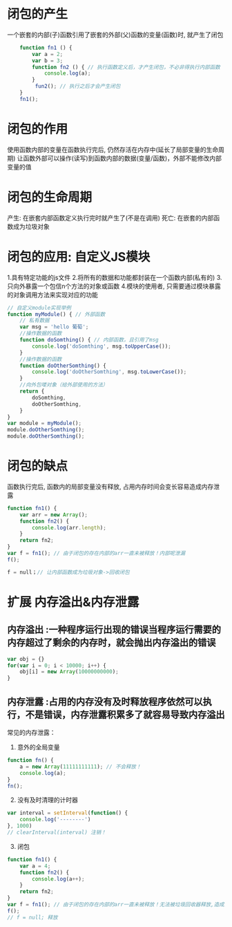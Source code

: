 # 闭包的产生
一个嵌套的内部(子)函数引用了嵌套的外部(父)函数的变量(函数)时, 就产生了闭包
```javascript
    function fn1 () {
        var a = 2;
        var b = 3;
        function fn2 () { // 执行函数定义后，才产生闭包，不必非得执行内部函数
            console.log(a);
        }
         fun2(); // 执行之后才会产生闭包
    }
    fn1();
```

# 闭包的作用
使用函数内部的变量在函数执行完后, 仍然存活在内存中(延长了局部变量的生命周期)
让函数外部可以操作(读写)到函数内部的数据(变量/函数)，外部不能修改内部变量的值

# 闭包的生命周期
产生: 在嵌套内部函数定义执行完时就产生了(不是在调用)
死亡: 在嵌套的内部函数成为垃圾对象
<script type="text/javascript">
function fun1() {
  //问题2: 此时闭包产生了吗? 产生了，函数提升，内部函数已经创建！
  var a = 3;
  function fun2() {
    a++;
    console.log(a);
  }
  return fun2;
}
//问题1: 此时闭包产生了吗?   产生了
var f = fun1();
//问题3: 此时闭包释放了吗?  // 没有
f();
//问题4: 此时闭包释放回收了吗?   // 没有
//问题5: 如何让闭包释放回收呢?  
// f = null; 包含闭包的函数对象成为了垃圾对象
</script>


# 闭包的应用: 自定义JS模块
1.具有特定功能的js文件 
2.将所有的数据和功能都封装在一个函数内部(私有的)
3.只向外暴露一个包信n个方法的对象或函数
4.模块的使用者, 只需要通过模块暴露的对象调用方法来实现对应的功能
```javascript
// 自定义module实现举例
function myModule() { // 外部函数
    // 私有数据
    var msg = 'hello 葡萄';
    //操作数据的函数
    function doSomthing() { // 内部函数，且引用了msg
        console.log('doSomthing', msg.toUpperCase());
    }
    //操作数据的函数
    function doOtherSomthing() {
        console.log('doOtherSomthing', msg.toLowerCase());
    }
    //向外包喽对象（给外部使用的方法）
    return {
        doSomthing,
        doOtherSomthing,
    }
}
var module = myModule();
module.doOtherSomthing();
module.doOtherSomthing();
```

# 闭包的缺点
函数执行完后, 函数内的局部变量没有释放, 占用内存时间会变长容易造成内存泄露
```javascript
function fn1() {
    var arr = new Array();
    function fn2() {
        console.log(arr.length);
    }
    return fn2;
}
var f = fn1(); // 由于闭包的存在内部的arr一直未被释放！内部呢泄漏
f();

f = null；// 让内部函数成为垃圾对象->回收闭包
```

# 扩展 内存溢出&内存泄露
## 内存溢出 :一种程序运行出现的错误当程序运行需要的内存超过了剩余的内存时，就会抛出内存溢出的错误
```javascript
var obj = {}
for(var i = 0; i < 10000; i++) {
    obj[i] = new Array(10000000000);
}
```
## 内存泄露 :占用的内存没有及时释放程序依然可以执行，不是错误，内存泄露积累多了就容易导致内存溢出

常见的内存泄露：
1. 意外的全局变量
```javascript
function fn() {
    a = new Array(11111111111); // 不会释放！
    console.log(a); 
}
fn();
```
2.  没有及时清理的计时器
```javascript
var interval = setInterval(function() { 
    console.log('--------')
}, 1000)
// clearInterval(interval) 注销！
```
3. 闭包
```javascript
function fn1() {
    var a = 4;
    function fn2() {
        console.log(a++);
    }
    return fn2;
}
var f = fn1(); // 由于闭包的存在内部的arr一直未被释放！无法被垃圾回收器释放,造成内部泄漏
f();
// f = null; 释放
```
